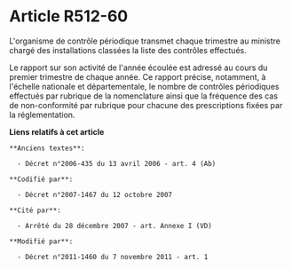 # Article R512-60

L'organisme de contrôle périodique transmet chaque trimestre au ministre chargé des installations classées la liste des
contrôles effectués.

Le rapport sur son activité de l'année écoulée est adressé au cours du premier trimestre de chaque année. Ce rapport précise,
notamment, à l'échelle nationale et départementale, le nombre de contrôles périodiques effectués par rubrique de la
nomenclature ainsi que la fréquence des cas de non-conformité par rubrique pour chacune des prescriptions fixées par la
réglementation.

**Liens relatifs à cet article**

	**Anciens textes**:

	  - Décret n°2006-435 du 13 avril 2006 - art. 4 (Ab)

	**Codifié par**:

	  - Décret n°2007-1467 du 12 octobre 2007

	**Cité par**:

	  - Arrêté du 28 décembre 2007 - art. Annexe I (VD)

	**Modifié par**:

	  - Décret n°2011-1460 du 7 novembre 2011 - art. 1
